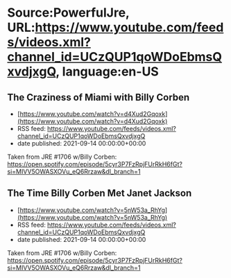 # Source:PowerfulJre, URL:https://www.youtube.com/feeds/videos.xml?channel_id=UCzQUP1qoWDoEbmsQxvdjxgQ, language:en-US

## The Craziness of Miami with Billy Corben
 - [https://www.youtube.com/watch?v=d4Xud2Gqoxk](https://www.youtube.com/watch?v=d4Xud2Gqoxk)
 - RSS feed: https://www.youtube.com/feeds/videos.xml?channel_id=UCzQUP1qoWDoEbmsQxvdjxgQ
 - date published: 2021-09-14 00:00:00+00:00

Taken from JRE #1706 w/Billy Corben:
https://open.spotify.com/episode/5cyr3P7FzRpjFUrRkH6fGt?si=MIVV5OWASXOVu_eQ6Rrzaw&dl_branch=1

## The Time Billy Corben Met Janet Jackson
 - [https://www.youtube.com/watch?v=5nW53a_RhYg](https://www.youtube.com/watch?v=5nW53a_RhYg)
 - RSS feed: https://www.youtube.com/feeds/videos.xml?channel_id=UCzQUP1qoWDoEbmsQxvdjxgQ
 - date published: 2021-09-14 00:00:00+00:00

Taken from JRE #1706 w/Billy Corben:
https://open.spotify.com/episode/5cyr3P7FzRpjFUrRkH6fGt?si=MIVV5OWASXOVu_eQ6Rrzaw&dl_branch=1

